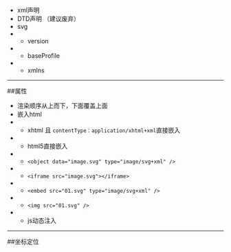 - xml声明
- DTD声明 （建议废弃）
- svg
- - version 
- - baseProfile
- - xmlns

---

##属性

- 渲染顺序从上而下，下面覆盖上面
- 嵌入html
- - xhtml 且 `contentType：application/xhtml+xml`直接嵌入
- - html5直接嵌入
- - `<object data="image.svg" type="image/svg+xml" />`
- - `<iframe src="image.svg"></iframe>`
- - `<embed src="01.svg" type="image/svg+xml" />`
- - `<img src="01.svg" />`
- - js动态注入

---

##坐标定位

